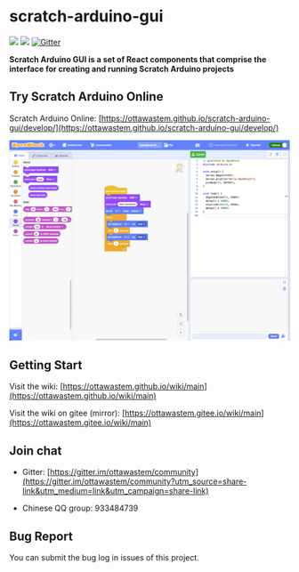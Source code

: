 # scratch-arduino-gui

![](https://img.shields.io/circleci/build/github/ottawastem/scratch-arduino-gui/develop) ![](https://img.shields.io/github/license/ottawastem/scratch-arduino-gui)  [![Gitter](https://badges.gitter.im/ottawastem/community.svg)](https://gitter.im/ottawastem/community?utm_source=badge&utm_medium=badge&utm_campaign=pr-badge)

**Scratch Arduino GUI is a set of React components that comprise the interface for creating and running Scratch Arduino projects**

## Try Scratch Arduino Online

Scratch Arduino Online: [https://ottawastem.github.io/scratch-arduino-gui/develop/](https://ottawastem.github.io/scratch-arduino-gui/develop/)

<img src="docs\screenshoot.png"/>

## Getting Start

Visit the wiki: [https://ottawastem.github.io/wiki/main](https://ottawastem.github.io/wiki/main)

Visit the wiki on gitee (mirror): [https://ottawastem.gitee.io/wiki/main](https://ottawastem.gitee.io/wiki/main)

## Join chat

- Gitter: [https://gitter.im/ottawastem/community](https://gitter.im/ottawastem/community?utm_source=share-link&utm_medium=link&utm_campaign=share-link)

- Chinese QQ group: 933484739

## Bug Report

You can submit the bug log in issues of this project.
